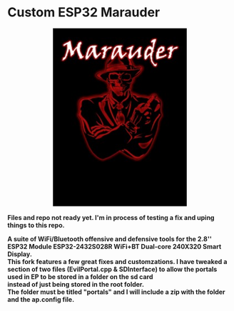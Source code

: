 
# Custom ESP32 Marauder
<p align="center"><img alt="Custom Marauder logo" src="https://github.com/ATOMNFT/CYD-ESP32Marauder/blob/master/pictures/M8.jpeg" width="300"></p>
<p align="center">

  <b>Files and repo not ready yet. I'm in process of testing a fix and uping things to this repo.</b>
  
  <b>A suite of WiFi/Bluetooth offensive and defensive tools for the 2.8'' ESP32 Module ESP32-2432S028R WiFi+BT Dual-core 240X320 Smart Display.</b>
  <br> <b>This fork features a few great fixes and customzations. I have tweaked a section of two files (EvilPortal.cpp & SDInterface) to allow the portals used in EP to be stored in a folder on the sd card <br> instead of just being stored in the root folder.
  </b>
  <br> 
  <b>The folder must be titled "portals" and I will include a zip with the folder and the ap.config file.</b>
  
  <br>
